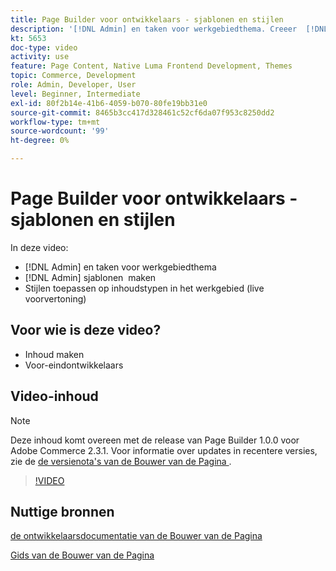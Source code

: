 ```yaml
---
title: Page Builder voor ontwikkelaars - sjablonen en stijlen
description: '[!DNL Admin] en taken voor werkgebiedthema. Creeer  [!DNL Admin]  malplaatjes ​. Pas stijlen toe op inhoudstypen in het werkgebied (live voorvertoning).'
kt: 5653
doc-type: video
activity: use
feature: Page Content, Native Luma Frontend Development, Themes
topic: Commerce, Development
role: Admin, Developer, User
level: Beginner, Intermediate
exl-id: 80f2b14e-41b6-4059-b070-80fe19bb31e0
source-git-commit: 8465b3cc417d328461c52cf6da07f953c8250dd2
workflow-type: tm+mt
source-wordcount: '99'
ht-degree: 0%

---
```


# Page Builder voor ontwikkelaars - sjablonen en stijlen

In deze video:

- [!DNL Admin] en taken voor werkgebiedthema
- [!DNL Admin] sjablonen &#x200B; maken
- Stijlen toepassen op inhoudstypen in het werkgebied (live voorvertoning)

## Voor wie is deze video?

- Inhoud maken
- Voor-eindontwikkelaars

## Video-inhoud

>[!NOTE]
>
>Deze inhoud komt overeen met de release van Page Builder 1.0.0 voor Adobe Commerce 2.3.1. Voor informatie over updates in recentere versies, zie de [ de versienota&#39;s van de Bouwer van de Pagina ](https://experienceleague.adobe.com/docs/commerce-admin/page-builder/release-notes.html).

>[!VIDEO](https://video.tv.adobe.com/v/35712?quality=12&learn=on)

## Nuttige bronnen

[ de ontwikkelaarsdocumentatie van de Bouwer van de Pagina ](https://developer.adobe.com/commerce/frontend-core/page-builder/)

[ Gids van de Bouwer van de Pagina ](https://experienceleague.adobe.com/docs/commerce-admin/page-builder/introduction.html)
